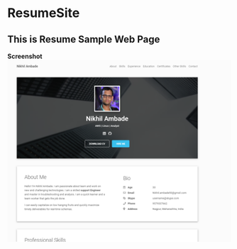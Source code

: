 # ResumeSite
## This is Resume Sample Web Page

**Screenshot** <br/>
  ![alt text](https://github.com/ANIKHILT/resumesite/blob/master/screenshot.PNG)<br/>